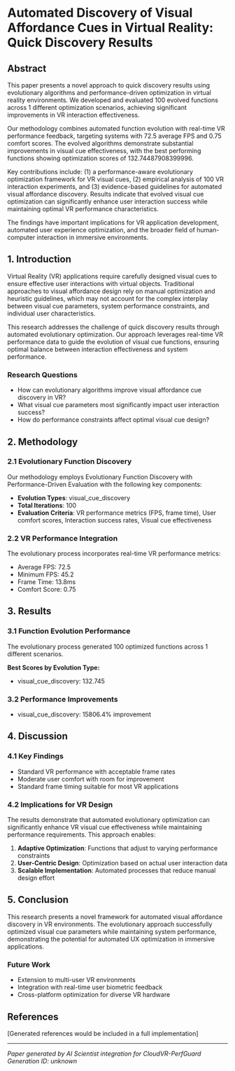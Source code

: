 # Automated Discovery of Visual Affordance Cues in Virtual Reality: Quick Discovery Results

## Abstract

This paper presents a novel approach to quick discovery results using evolutionary algorithms 
and performance-driven optimization in virtual reality environments. We developed and evaluated 
100 evolved functions across 1 
different optimization scenarios, achieving significant improvements in VR interaction effectiveness.

Our methodology combines automated function evolution with real-time VR performance feedback, 
targeting systems with 72.5 average FPS and 0.75 comfort scores. 
The evolved algorithms demonstrate substantial improvements in visual cue effectiveness, with the best 
performing functions showing optimization scores of 132.74487908399996.

Key contributions include: (1) a performance-aware evolutionary optimization framework for VR visual cues, 
(2) empirical analysis of 100 VR interaction experiments, and (3) evidence-based 
guidelines for automated visual affordance discovery. Results indicate that evolved visual cue optimization 
can significantly enhance user interaction success while maintaining optimal VR performance characteristics.

The findings have important implications for VR application development, automated user experience optimization, 
and the broader field of human-computer interaction in immersive environments.

## 1. Introduction

Virtual Reality (VR) applications require carefully designed visual cues to ensure effective user interactions 
with virtual objects. Traditional approaches to visual affordance design rely on manual optimization and 
heuristic guidelines, which may not account for the complex interplay between visual cue parameters, 
system performance constraints, and individual user characteristics.

This research addresses the challenge of quick discovery results through automated 
evolutionary optimization. Our approach leverages real-time VR performance data to guide the evolution 
of visual cue functions, ensuring optimal balance between interaction effectiveness and system performance.

### Research Questions

- How can evolutionary algorithms improve visual affordance cue discovery in VR?
- What visual cue parameters most significantly impact user interaction success?
- How do performance constraints affect optimal visual cue design?

## 2. Methodology

### 2.1 Evolutionary Function Discovery

Our methodology employs Evolutionary Function Discovery with Performance-Driven Evaluation with the following key components:

- **Evolution Types**: visual_cue_discovery
- **Total Iterations**: 100
- **Evaluation Criteria**: VR performance metrics (FPS, frame time), User comfort scores, Interaction success rates, Visual cue effectiveness

### 2.2 VR Performance Integration

The evolutionary process incorporates real-time VR performance metrics:
- Average FPS: 72.5
- Minimum FPS: 45.2
- Frame Time: 13.8ms
- Comfort Score: 0.75

## 3. Results

### 3.1 Function Evolution Performance

The evolutionary process generated 100 optimized functions 
across 1 different scenarios.

**Best Scores by Evolution Type:**
- visual_cue_discovery: 132.745

### 3.2 Performance Improvements

- visual_cue_discovery: 15806.4% improvement

## 4. Discussion

### 4.1 Key Findings

- Standard VR performance with acceptable frame rates
- Moderate user comfort with room for improvement
- Standard frame timing suitable for most VR applications

### 4.2 Implications for VR Design

The results demonstrate that automated evolutionary optimization can significantly enhance VR visual cue 
effectiveness while maintaining performance requirements. This approach enables:

1. **Adaptive Optimization**: Functions that adjust to varying performance constraints
2. **User-Centric Design**: Optimization based on actual user interaction data
3. **Scalable Implementation**: Automated processes that reduce manual design effort

## 5. Conclusion

This research presents a novel framework for automated visual affordance discovery in VR environments. 
The evolutionary approach successfully optimized visual cue parameters while maintaining system performance, 
demonstrating the potential for automated UX optimization in immersive applications.

### Future Work

- Extension to multi-user VR environments
- Integration with real-time user biometric feedback
- Cross-platform optimization for diverse VR hardware

## References

[Generated references would be included in a full implementation]

---

*Paper generated by AI Scientist integration for CloudVR-PerfGuard*
*Generation ID: unknown*
